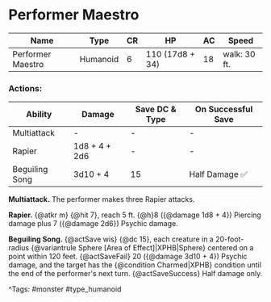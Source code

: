 # Performer Maestro

| Name | Type | CR | HP | AC | Speed |
|------|------|----|----|----|-------|
| Performer Maestro | Humanoid | 6 | 110 (17d8 + 34) | 18 | walk: 30 ft. |

### Actions:

| Ability | Damage | Save DC & Type | On Successful Save |
|---------|--------|----------------|--------------------|
| Multiattack | - | - | - |
| Rapier | 1d8 + 4 + 2d6 | - | - |
| Beguiling Song | 3d10 + 4 | 15 | Half Damage ✅ |


**Multiattack.** The performer makes three Rapier attacks.

**Rapier.** {@atkr m} {@hit 7}, reach 5 ft. {@h}8 ({@damage 1d8 + 4}) Piercing damage plus 7 ({@damage 2d6}) Psychic damage.

**Beguiling Song.** {@actSave wis} {@dc 15}, each creature in a 20-foot-radius {@variantrule Sphere [Area of Effect]|XPHB|Sphere} centered on a point within 120 feet. {@actSaveFail} 20 ({@damage 3d10 + 4}) Psychic damage, and the target has the {@condition Charmed|XPHB} condition until the end of the performer's next turn. {@actSaveSuccess} Half damage only.

^Tags: #monster #type_humanoid